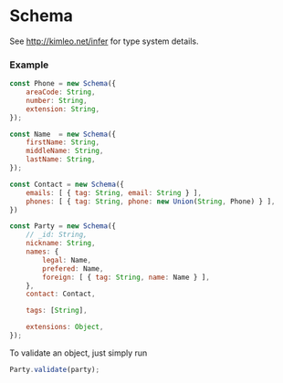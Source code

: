 # Schema

See http://kimleo.net/infer for type system details.

### Example
```js
const Phone = new Schema({
    areaCode: String,
    number: String,
    extension: String,
});

const Name  = new Schema({
    firstName: String,
    middleName: String,
    lastName: String,
});

const Contact = new Schema({
    emails: [ { tag: String, email: String } ],
    phones: [ { tag: String, phone: new Union(String, Phone) } ],
})

const Party = new Schema({
    // _id: String,
    nickname: String,
    names: {
        legal: Name,
        prefered: Name,
        foreign: [ { tag: String, name: Name } ],
    },
    contact: Contact,

    tags: [String],

    extensions: Object,
});
```

To validate an object, just simply run
```js
Party.validate(party);
```
